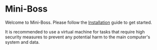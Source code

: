 # Mini-Boss

Welcome to Mini-Boss.  Please follow the [Installation](/setup) guide to get started.

It is recommended to use a virtual machine for tasks that require high security measures to prevent any potential harm to the main computer's system and data.
